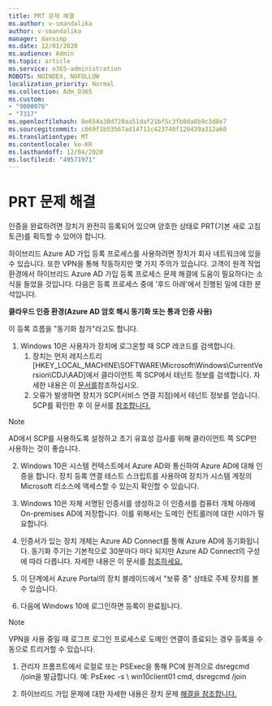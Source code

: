 ```yaml
---
title: PRT 문제 해결
ms.author: v-smandalika
author: v-smandalika
manager: dansimp
ms.date: 12/01/2020
ms.audience: Admin
ms.topic: article
ms.service: o365-administration
ROBOTS: NOINDEX, NOFOLLOW
localization_priority: Normal
ms.collection: Adm_O365
ms.custom:
- "9000076"
- "7317"
ms.openlocfilehash: 8e654a38d720aa51daf21bf5c3fb0da8b9c3d8e7
ms.sourcegitcommit: c069f1b53567ad14711c423740f120439a312a60
ms.translationtype: MT
ms.contentlocale: ko-KR
ms.lasthandoff: 12/04/2020
ms.locfileid: "49571971"
---
```

# <a name="troubleshoot-prt-issue"></a>PRT 문제 해결

인증을 완료하려면 장치가 완전히 등록되어 있으며 양호한 상태로 PRT(기본 새로 고침 토큰)를 획득할 수 있어야 합니다.

하이브리드 Azure AD 가입 등록 프로세스를 사용하려면 장치가 회사 네트워크에 있을 수 있습니다. 또한 VPN을 통해 작동하지만 몇 가지 주의가 있습니다. 고객이 원격 작업 환경에서 하이브리드 Azure AD 가입 등록 프로세스 문제 해결에 도움이 필요하다는 소식을 들었을 것입니다. 다음은 등록 프로세스 중에 '후드 아래'에서 진행된 일에 대한 분석입니다.

**클라우드 인증 환경(Azure AD 암호 해시 동기화 또는 통과 인증 사용)**

이 등록 흐름을 "동기화 참가"라고도 합니다.

1. Windows 10은 사용자가 장치에 로그온할 때 SCP 레코드를 검색합니다.
    1. 장치는 먼저 레지스트리 [HKEY_LOCAL_MACHINE\SOFTWARE\Microsoft\Windows\CurrentVersion\CDJ\AAD]에서 클라이언트 쪽 SCP에서 테넌트 정보를 검색합니다. 자세한 내용은 이 [문서를](https://docs.microsoft.com/azure/active-directory/devices/hybrid-azuread-join-control)참조하십시오.
    2. 오류가 발생하면 장치가 SCP(서비스 연결 지점)에서 테넌트 정보를 얻습니다. SCP를 확인한 후 이 문서를 [참조합니다.](https://docs.microsoft.com/azure/active-directory/devices/hybrid-azuread-join-manual#configure-a-service-connection-point) 

> [!NOTE]
> AD에서 SCP를 사용하도록 설정하고 초기 유효성 검사를 위해 클라이언트 쪽 SCP만 사용하는 것이 좋습니다.

2. Windows 10은 시스템 컨텍스트에서 Azure AD와 통신하여 Azure AD에 대해 인증을 합니다. 장치 등록 연결 테스트 스크립트를 사용하여 장치가 시스템 계정의 Microsoft 리소스에 액세스할 수 있는지 확인할 수 있습니다.

3. Windows 10은 자체 서명된 인증서를 생성하고 이 인증서를 컴퓨터 개체 아래에 On-premises AD에 저장합니다. 이를 위해서는 도메인 컨트롤러에 대한 시야가 필요합니다.

4. 인증서가 있는 장치 개체는 Azure AD Connect를 통해 Azure AD에 동기화됩니다. 동기화 주기는 기본적으로 30분마다 마다 되지만 Azure AD Connect의 구성에 따라 다릅니다. 자세한 내용은 이 문서를 [참조하세요.](https://docs.microsoft.com/azure/active-directory/hybrid/how-to-connect-sync-configure-filtering#organizational-unitbased-filtering)

5. 이 단계에서 Azure Portal의 장치 블레이드에서 "보류 중" 상태로 주체 장치를 볼 수 있습니다.

6. 다음에 Windows 10에 로그인하면 등록이 완료됩니다. 

> [!NOTE]
> VPN을 사용 중일 때 로그프 로그인 프로세스로 도메인 연결이 종료되는 경우 등록을 수동으로 트리거할 수 있습니다.
 1. 관리자 프롬프트에서 로컬로 또는 PSExec을 통해 PC에 원격으로 dsregcmd /join을 발급합니다. 예: PsExec -s \\ win10client01 cmd, dsregcmd /join

 2. 하이브리드 가입 문제에 대한 자세한 내용은 장치 문제 [해결을 참조합니다.](https://techcommunity.microsoft.com/t5/azure-active-directory-identity/azure-ad-mailbag-frequent-questions-about-using-device-based/ba-p/1257344)
